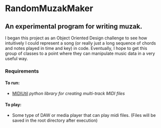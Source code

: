 # RandomMuzakMaker

## An experimental program for writing muzak.

I began this project as an Object Oriented Design challenge to see how intuitively I could represent a song (or really just a long sequence of chords and notes played in time and key) in code. Eventually, I hope to get this group of classes to a point where they can manipulate music data in a very useful way.

### Requirements
#### To run:
* [MIDIUtil](https://pypi.python.org/pypi/MIDIUtil) *python library for creating multi-track MIDI files* 

#### To play:
* Some type of DAW or media player that can play midi files. (Files will be saved in the root directory after execution)
